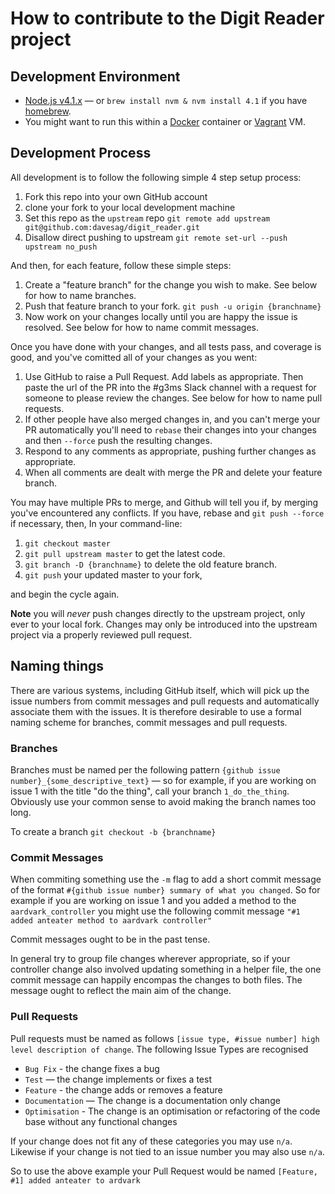 # How to contribute to the Digit Reader project

## Development Environment

* [Node.js v4.1.x](http://nodejs.org) — or `brew install nvm & nvm install 4.1` if you have [homebrew](http://brew.sh).
* You might want to run this within a [Docker](http://docker.io) container or [Vagrant](http://www.vagrantbox.es) VM.

## Development Process

All development is to follow the following simple 4 step setup process:

1. Fork this repo into your own GitHub account
2. clone your fork to your local development machine
3. Set this repo as the `upstream` repo `git remote add upstream git@github.com:davesag/digit_reader.git`
4. Disallow direct pushing to upstream `git remote set-url --push upstream no_push`

And then, for each feature, follow these simple steps:

1. Create a "feature branch" for the change you wish to make. See below for how to name branches.
2. Push that feature branch to your fork. `git push -u origin {branchname}`
3. Now work on your changes locally until you are happy the issue is resolved. See below for how to name commit messages.

Once you have done with your changes, and all tests pass, and coverage is good, and you've comitted all of your changes as you went:

1. Use GitHub to raise a Pull Request. Add labels as appropriate. Then paste the url of the PR into the #g3ms Slack channel with a request for someone to please review the changes. See below for how to name pull requests.
2. If other people have also merged changes in, and you can't merge your PR automatically you'll need to `rebase` their changes into your changes and then `--force` push the resulting changes.
3. Respond to any comments as appropriate, pushing further changes as appropriate.
4. When all comments are dealt with merge the PR and delete your feature branch.

You may have multiple PRs to merge, and Github will tell you if,  by merging you've encountered any conflicts.  If you have, rebase and `git push --force` if necessary, then, In your command-line:

1. `git checkout master`
2. `git pull upstream master` to get the latest code.
3. `git branch -D {branchname}` to delete the old feature branch.
4. `git push` your updated master to your fork,

and begin the cycle again.

**Note** you will *never* push changes directly to the upstream project, only ever to your local fork. Changes may only be introduced into the upstream project via a properly reviewed pull request.

## Naming things

There are various systems, including GitHub itself, which will pick up the issue numbers from commit messages and pull requests and automatically associate them with the issues. It is therefore desirable to use a formal naming scheme for branches, commit messages and pull requests.

### Branches

Branches must be named per the following pattern `{github issue number}_{some_descriptive_text}` — so for example, if you are working on issue 1 with the title "do the thing", call your branch `1_do_the_thing`. Obviously use your common sense to avoid making the branch names too long.

To create a branch `git checkout -b {branchname}`

### Commit Messages

When commiting something use the `-m` flag to add a short commit message of the format `#{github issue number} summary of what you changed`.  So for example if you are working on issue 1 and you added a method to the `aardvark_controller` you might use the following commit message `"#1 added anteater method to aardvark controller"`

Commit messages ought to be in the past tense.

In general try to group file changes wherever appropriate, so if your controller change also involved updating something in a helper file, the one commit message can happily encompas the changes to both files. The message ought to reflect the main aim of the change.

### Pull Requests

Pull requests must be named as follows `[issue type, #issue number] high level description of change`.  The following Issue Types are recognised

* `Bug Fix` - the change fixes a bug
* `Test` — the change implements or fixes a test
* `Feature` - the change adds or removes a feature
* `Documentation` — The change is a documentation only change
* `Optimisation` - The change is an optimisation or refactoring of the code base without any functional changes

If your change does not fit any of these categories you may use `n/a`. Likewise if your change is not tied to an issue number you may also use `n/a`.

So to use the above example your Pull Request would be named `[Feature, #1] added anteater to ardvark`
